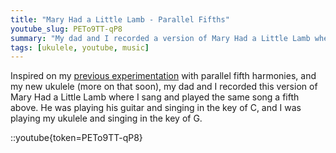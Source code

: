 ```yaml
---
title: "Mary Had a Little Lamb - Parallel Fifths"
youtube_slug: PETo9TT-qP8
summary: "My dad and I recorded a version of Mary Had a Little Lamb where I sang and played the same song a fifth above."
tags: [ukulele, youtube, music]
---
```


Inspired on my [previous experimentation](/blog/eight-part-barbershop-tag-in-parallel-fifths/) with parallel fifth harmonies, and my new ukulele (more on that soon), my dad and I recorded this version of Mary Had a Little Lamb where I sang and played the same song a fifth above. He was playing his guitar and singing in the key of C, and I was playing my ukulele and singing in the key of G.

::youtube{token=PETo9TT-qP8}
